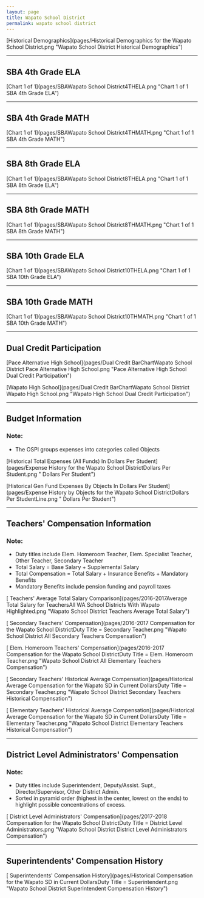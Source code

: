 ```yaml
---
layout: page
title: Wapato School District
permalink: wapato school district
---
```



[Historical Demographics](pages/Historical Demographics for the Wapato School District.png "Wapato School District Historical Demographics")

___

## SBA 4th Grade ELA

[Chart 1 of 1](pages/SBAWapato School District4THELA.png "Chart 1 of 1 SBA 4th Grade ELA")


___

## SBA 4th Grade MATH

[Chart 1 of 1](pages/SBAWapato School District4THMATH.png "Chart 1 of 1 SBA 4th Grade MATH")


___

## SBA 8th Grade ELA

[Chart 1 of 1](pages/SBAWapato School District8THELA.png "Chart 1 of 1 SBA 8th Grade ELA")


___

## SBA 8th Grade MATH

[Chart 1 of 1](pages/SBAWapato School District8THMATH.png "Chart 1 of 1 SBA 8th Grade MATH")


___

## SBA 10th Grade ELA

[Chart 1 of 1](pages/SBAWapato School District10THELA.png "Chart 1 of 1 SBA 10th Grade ELA")


___

## SBA 10th Grade MATH

[Chart 1 of 1](pages/SBAWapato School District10THMATH.png "Chart 1 of 1 SBA 10th Grade MATH")


___

## Dual Credit Participation

[Pace Alternative High School](pages/Dual Credit BarChartWapato School District Pace Alternative High School.png "Pace Alternative High School Dual Credit Participation")

[Wapato High School](pages/Dual Credit BarChartWapato School District Wapato High School.png "Wapato High School Dual Credit Participation")


___

## Budget Information
### Note:
- The OSPI groups expenses into categories called Objects

[Historical Total Expenses (All Funds) In Dollars Per Student](pages/Expense History for the Wapato School DistrictDollars Per Student.png " Dollars Per Student")

[Historical Gen Fund Expenses By Objects In Dollars Per Student](pages/Expense History by Objects for the Wapato School DistrictDollars Per StudentLine.png " Dollars Per Student")


___

## Teachers' Compensation Information
### Note:
- Duty titles include Elem. Homeroom Teacher, Elem. Specialist Teacher, Other Teacher, Secondary Teacher
- Total Salary = Base Salary + Supplemental Salary
- Total Compensation = Total Salary + Insurance Benefits + Mandatory Benefits
- Mandatory Benefits include pension funding and payroll taxes

[ Teachers' Average Total Salary Comparison](pages/2016-2017Average Total Salary for TeachersAll WA School Districts With Wapato Highlighted.png "Wapato School District Teachers Average Total Salary")

[ Secondary Teachers' Compensation](pages/2016-2017 Compensation for the Wapato School DistrictDuty Title = Secondary Teacher.png "Wapato School District All Secondary Teachers Compensation")

[ Elem. Homeroom Teachers' Compensation](pages/2016-2017 Compensation for the Wapato School DistrictDuty Title = Elem. Homeroom Teacher.png "Wapato School District All Elementary Teachers Compensation")

[ Secondary Teachers' Historical Average Compensation](pages/Historical Average Compensation for the Wapato SD in Current DollarsDuty Title = Secondary Teacher.png "Wapato School District Secondary Teachers Historical Compensation")

[ Elementary Teachers' Historical Average Compensation](pages/Historical Average Compensation for the Wapato SD in Current DollarsDuty Title = Elementary Teacher.png "Wapato School District Elementary Teachers Historical Compensation")


___

## District Level Administrators' Compensation

### Note:
- Duty titles include Superintendent, Deputy/Assist. Supt., Director/Supervisor, Other District Admin.
- Sorted in pyramid order (highest in the center, lowest on the ends) to highlight possible concentrations of excess.

[ District Level Administrators' Compensation](pages/2017-2018 Compensation for the Wapato School DistrictDuty Title = District Level Administrators.png "Wapato School District District Level Administrators Compensation")


___

## Superintendents' Compensation History

[ Superintendents' Compensation History](pages/Historical Compensation for the Wapato SD in Current DollarsDuty Title = Superintendent.png "Wapato School District Superintendent Compensation History")

